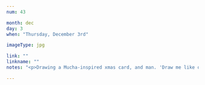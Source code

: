 ```yaml
---
num: 43

month: dec
day: 3
when: "Thursday, December 3rd"

imageType: jpg

link: ""
linkname: ""
notes: "<p>Drawing a Mucha-inspired xmas card, and man. 'Draw me like on of your french girls' makes so much more sense when you look at what the style of that day was.</p>"

---
```


